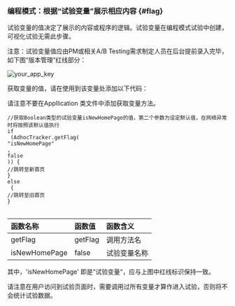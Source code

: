 ### 编程模式：根据“试验变量”展示相应内容 {#flag}

试验变量的值决定了展示的内容或程序的逻辑。试验变量在编程模式试验中创建，可视化试验无需此步骤。

注意：试验变量值应由PM或相关A/B Testing需求制定人员在后台提前录入完毕，如下图“版本管理”红线部分：

![](http://doc.appadhoc.com/_images/expsetting/flag.png "your\_app\_key")

获取变量的值，请在使用到该变量处添加以下代码：

请注意不要在Appllication 类文件中添加获取变量方法。

```
//获取Boolean类型的试验变量isNewHomePage的值，第二个参数为设定默认值，在网络异常时将按照该默认值执行
if
 (AdhocTracker.getFlag(
"isNewHomePage"
, 
false
)) {
//跳转至新首页
} 
else
 {
//跳转至旧首页
}
```

|  |
| :--- |


| 函数名称 | 函数值 | 函数含义 |
| :--- | :--- | :--- |
| getFlag | getFlag | 调用方法名 |
| isNewHomePage | false | 试验变量名称 |

其中，'isNewHomePage' 即是“试验变量“，应与上图中红线标识保持一致。

请注意在用户访问到试验页面时，需要调用过所有变量才算作进入试验，否则将不会统计试验数据。

